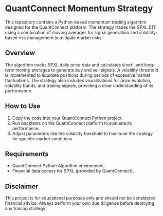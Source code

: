 # QuantConnect Momentum Strategy

This repository contains a Python-based momentum trading algorithm designed for the QuantConnect platform. The strategy trades the SPXL ETF using a combination of moving averages for signal generation and volatility-based risk management to mitigate market risks.

## Overview

The algorithm tracks SPXL daily price data and calculates short- and long-term moving averages to generate buy and sell signals. A volatility threshold is implemented to liquidate positions during periods of excessive market fluctuations. The strategy also includes visualizations for price evolution, volatility bands, and trading signals, providing a clear understanding of its performance.

## How to Use

1. Copy the code into your QuantConnect Python project.
2. Run backtests on the QuantConnect platform to evaluate its performance.
3. Adjust parameters like the volatility threshold to fine-tune the strategy for specific market conditions.

## Requirements

- QuantConnect Python Algorithm environment.
- Financial data access for SPXL (provided by QuantConnect).

## Disclaimer

This project is for educational purposes only and should not be considered financial advice. Always perform your own due diligence before deploying any trading strategy.
